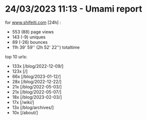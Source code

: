 # 24/03/2023 11:13 - Umami report
for www.shifeiti.com [24h] :

 - 553 (88) page views
 - 143 (-9) uniques
 - 89 (-26) bounces
 - 11h 39' 59'' (2h 52' 22'') totaltime


top 10 urls:
 - 133x [/blog/2022-12-09/]
 - 123x [/]
 - 66x [/blog/2023-01-12/]
 - 28x [/blog/2022-12-22/]
 - 21x [/blog/2022-05-03/]
 - 21x [/blog/2022-05-07/]
 - 18x [/blog/2023-02-03/]
 - 17x [/wiki/]
 - 13x [/blog/archives/]
 - 10x [/about/]


